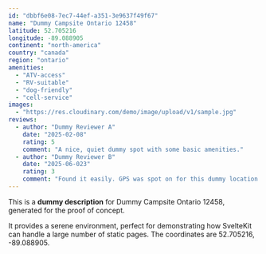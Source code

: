 ```yaml
---
id: "dbbf6e08-7ec7-44ef-a351-3e9637f49f67"
name: "Dummy Campsite Ontario 12458"
latitude: 52.705216
longitude: -89.088905
continent: "north-america"
country: "canada"
region: "ontario"
amenities:
  - "ATV-access"
  - "RV-suitable"
  - "dog-friendly"
  - "cell-service"
images:
  - "https://res.cloudinary.com/demo/image/upload/v1/sample.jpg"
reviews:
  - author: "Dummy Reviewer A"
    date: "2025-02-08"
    rating: 5
    comment: "A nice, quiet dummy spot with some basic amenities."
  - author: "Dummy Reviewer B"
    date: "2025-06-023"
    rating: 3
    comment: "Found it easily. GPS was spot on for this dummy location."
---
```


This is a **dummy description** for Dummy Campsite Ontario 12458, generated for the proof of concept.

It provides a serene environment, perfect for demonstrating how SvelteKit can handle a large number of static pages. The coordinates are 52.705216, -89.088905.
